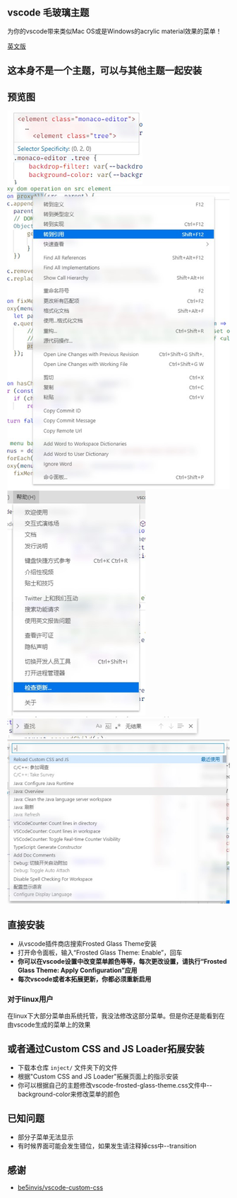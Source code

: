 ## vscode 毛玻璃主题
为你的vscode带来类似Mac OS或是Windows的acrylic material效果的菜单！

[英文版](README.md)
## 这本身不是一个主题，可以与其他主题一起安装
## 预览图
![CodeHover](image/CodeHover.jpg) \
![ContextMenu](image/ContextMenu.jpg) \
![MenuBar](image/MenuBar.jpg) \
![SearchBar](image/SearchBar.jpg) \
![CommandPanel](image/CommandPanel.jpg)
## 直接安装
* 从vscode插件商店搜索Frosted Glass Theme安装
* 打开命令面板，输入“Frosted Glass Theme: Enable”，回车
* **你可以在vscode设置中改变菜单颜色等等，每次更改设置，请执行“Frosted Glass Theme: Apply Configuration”应用**
* **每次vscode或者本拓展更新，你都必须重新启用**
### 对于linux用户
在linux下大部分菜单由系统托管，我没法修改这部分菜单。但是你还是能看到在由vscode生成的菜单上的效果
## 或者通过Custom CSS and JS Loader拓展安装
* 下载本仓库 `inject/` 文件夹下的文件
* 根据"Custom CSS and JS Loader"拓展页面上的指示安装
* 你可以根据自己的主题修改vscode-frosted-glass-theme.css文件中--background-color来修改菜单的颜色
## 已知问题
* 部分子菜单无法显示
* 有时候界面可能会发生错位，如果发生请注释掉css中--transition
## 感谢
* [be5invis/vscode-custom-css](https://github.com/be5invis/vscode-custom-css)